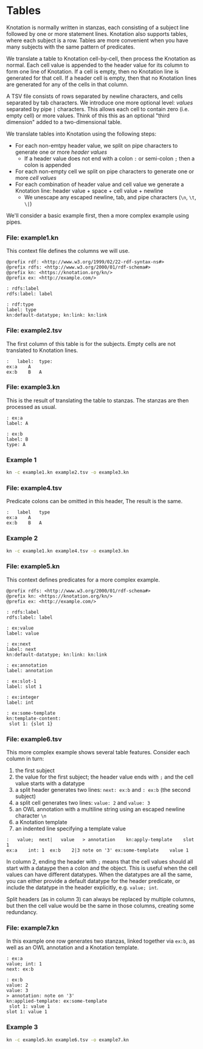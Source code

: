 # Tables

Knotation is normally written in stanzas, each consisting of a subject line followed by one or more statement lines. Knotation also supports tables, where each subject is a row. Tables are more convenient when you have many subjects with the same pattern of predicates.

We translate a table to Knotation cell-by-cell, then process the Knotation as normal. Each cell value is appended to the header value for its column to form one line of Knotation. If a cell is empty, then no Knotation line is generated for that cell. If a header cell is empty, then that no Knotation lines are generated for any of the cells in that column.

A TSV file consists of rows separated by newline characters, and cells separated by tab characters. We introduce one more optional level: *values* separated by pipe `|` characters. This allows each cell to contain zero (i.e. empty cell) or more values. Think of this this as an optional "third dimension" added to a two-dimensional table.

We translate tables into Knotation using the following steps:

- For each non-emtpy header value, we split on pipe characters to generate one or more *header values*
    - If a header value does not end with a colon `:` or semi-colon `;` then a colon is appended
- For each non-empty cell we split on pipe characters to generate one or more *cell values*
- For each combination of header value and cell value we generate a Knotation line: header value + space + cell value + newline
    - We unescape any escaped newline, tab, and pipe characters (`\n`, `\t`, `\|`)

We'll consider a basic example first, then a more complex example using pipes.


### File: example1.kn

This context file defines the columns we will use.

```kn
@prefix rdf: <http://www.w3.org/1999/02/22-rdf-syntax-ns#>
@prefix rdfs: <http://www.w3.org/2000/01/rdf-schema#>
@prefix kn: <https://knotation.org/kn/>
@prefix ex: <http://example.com/>

: rdfs:label
rdfs:label: label

: rdf:type
label: type
kn:default-datatype; kn:link: kn:link
```

### File: example2.tsv

The first column of this table is for the subjects. Empty cells are not translated to Knotation lines.

```tsv
:	label:	type:
ex:a	A	
ex:b	B	A
```

### File: example3.kn

This is the result of translating the table to stanzas. The stanzas are then processed as usual.

```kn
: ex:a
label: A

: ex:b
label: B
type: A
```

### Example 1

```sh
kn -c example1.kn example2.tsv -o example3.kn
```

### File: example4.tsv

Predicate colons can be omitted in this header, The result is the same.

```tsv
:	label	type
ex:a	A	
ex:b	B	A
```

### Example 2

```sh
kn -c example1.kn example4.tsv -o example3.kn
```

### File: example5.kn

This context defines predicates for a more complex example.

```kn
@prefix rdfs: <http://www.w3.org/2000/01/rdf-schema#>
@prefix kn: <https://knotation.org/kn/>
@prefix ex: <http://example.com/>

: rdfs:label
rdfs:label: label

: ex:value
label: value

: ex:next
label: next
kn:default-datatype; kn:link: kn:link

: ex:annotation
label: annotation

: ex:slot-1
label: slot 1

: ex:integer
label: int

: ex:some-template
kn:template-content:
 slot 1: {slot 1}
```

### File: example6.tsv

This more complex example shows several table features. Consider each column in turn:

1. the first subject
2. the value for the first subject; the header value ends with `;` and the cell value starts with a datatype
3. a split header generates two lines: `next: ex:b` and `: ex:b` (the second subject)
4. a split cell generates two lines: `value: 2` and `value: 3`
5. an OWL annotation with a multiline string using an escaped newline character `\n`
6. a Knotation template
7. an indented line specifying a template value

```tsv
:	value;	next|	value	> annotation	kn:apply-template	 slot 1
ex:a	int: 1	ex:b	2|3	note on '3'	ex:some-template	value 1
```

In column 2, ending the header with `;` means that the cell values should all start with a dataype then a colon and the object. This is useful when the cell values can have different datatypes. When the datatypes are all the same, you can either provide a default datatype for the header predicate, or include the datatype in the header explicitly, e.g. `value; int`.

Split headers (as in column 3) can always be replaced by multiple columns, but then the cell value would be the same in those columns, creating some redundancy.

### File: example7.kn

In this example one row generates two stanzas, linked together via `ex:b`, as well as an OWL annotation and a Knotation template.

```kn
: ex:a
value; int: 1
next: ex:b

: ex:b
value: 2
value: 3
> annotation: note on '3'
kn:applied-template: ex:some-template
 slot 1: value 1
slot 1: value 1
```

### Example 3

```sh
kn -c example5.kn example6.tsv -o example7.kn
```
